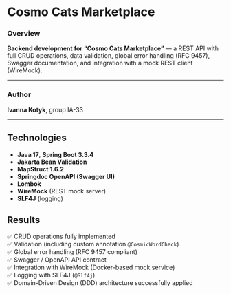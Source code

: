 # Cosmo Cats Marketplace

### Overview
**Backend development for “Cosmo Cats Marketplace”** — a REST API with full CRUD operations, data validation, global error handling (RFC 9457), Swagger documentation, and integration with a mock REST client (WireMock).

---

### Author
**Ivanna Kotyk**, group IA-33

---

## Technologies
- **Java 17**, **Spring Boot 3.3.4**
- **Jakarta Bean Validation**
- **MapStruct 1.6.2**
- **Springdoc OpenAPI (Swagger UI)**
- **Lombok**
- **WireMock** (REST mock server)
- **SLF4J** (logging)

## Results
✅ CRUD operations fully implemented  
✅ Validation (including custom annotation `@CosmicWordCheck`)  
✅ Global error handling (RFC 9457 compliant)  
✅ Swagger / OpenAPI API contract  
✅ Integration with WireMock (Docker-based mock service)  
✅ Logging with SLF4J (`@Slf4j`)  
✅ Domain-Driven Design (DDD) architecture successfully applied
